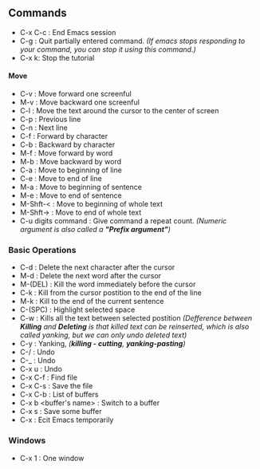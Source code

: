 ## Commands
- C-x C-c : End Emacs session
- C-g : Quit partially entered command. *(If emacs stops responding to your command, you can stop it using this command.)*
- C-x k: Stop the tutorial
#### Move
- C-v : Move forward one screenful
- M-v : Move backward one screenful
- C-l : Move the text around the cursor to the center of screen
- C-p : Previous line
- C-n : Next line
- C-f : Forward by character
- C-b : Backward by character
- M-f : Move forward by word
- M-b : Move backward by word
- C-a : Move to beginning of line
- C-e : Move to end of line
- M-a : Move to beginning of sentence
- M-e : Move to end of sentence
- M-Shft-< : Move to beginning of whole text
- M-Shft-> : Move to end of whole text
- C-u digits command : Give command a repeat count. *(Numeric argument is also called a **"Prefix argument"**)*
### Basic Operations
- C-d : Delete the next character after the cursor
- M-d : Delete the next word after the cursor
- M-(DEL) : Kill the word immediately before the cursor
- C-k : Kill from the cursor postition to the end of the line
- M-k : Kill to the end of the current sentence
- C-(SPC) : Highlight selected space
- C-w : Kills all the text between selected postition
*(Defference between **Killing** and **Deleting** is that killed text can be reinserted, which is also called yanking, but we can only undo deleted text)*
- C-y : Yanking, *(**killing - cutting**, **yanking-pasting**)*
- C-/ : Undo
- C-_ : Undo
- C-x u : Undo
- C-x C-f : Find file
- C-x C-s : Save the file
- C-x C-b : List of buffers
- C-x b <buffer's name> : Switch to a buffer
- C-x s : Save some buffer
- C-x : Ecit Emacs temporarily
### Windows
- C-x 1 : One window

